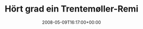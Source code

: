 ---
retweeted: false
source: <a href="http://twitter.com" rel="nofollow">Twitter Web Client</a>
entities:
  hashtags: []
  symbols: []
  user_mentions: []
  urls: []
display_text_range:
- '0'
- '57'
favorite_count: '0'
id_str: '807352665'
truncated: false
retweet_count: '0'
id: '807352665'
created_at: Fri May 09 16:17:00 +0000 2008
favorited: false
full_text: Hört grad ein Trentemøller-Remix von Röyksopp. Sehr toll.
lang: 'no'
tags:
- pesos:twitter
date: '2008-05-09T16:17:00+00:00'
src: https://twitter.com/bascht/status/807352665
original_url: https://twitter.com/bascht/status/807352665
type: twitter_tweet
text: Hört grad ein Trentemøller-Remix von Röyksopp. Sehr toll.
title: Hört grad ein Trentemøller-Remi

---